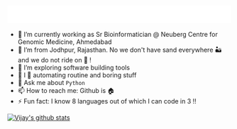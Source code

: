  ![](https://github.com/vlakhujani/vlakhujani/blob/master/hi.gif)
- 🔭 I’m currently working as Sr Bioinformatician @ Neuberg Centre for Genomic Medicine, Ahmedabad
- 🌵 I’m from Jodhpur, Rajasthan. No we don't have sand everywhere 🏜️ and we do not ride on 🐪 !
- 🤔 I’m exploring software building tools
- 🤖 I 💙 automating routine and boring stuff 
- 💬 Ask me about `Python`
- 📫 How to reach me: Github is 🏠
- ⚡ Fun fact: I know 8 languages out of which I can code in 3 !!

[![Vijay's github stats](https://github-readme-stats.vercel.app/api?username=vlakhujani)](https://github.com/vlakhujani/github-readme-stats)

